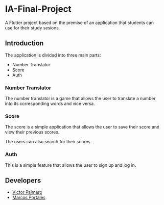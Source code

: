 # IA-Final-Project

A Flutter project based on the premise of an application that students can use for their study sesions.
## Introduction

The application is divided into three main parts:

- Number Translator
- Score
- Auth

### Number Translator

The number translator is a game that allows the user to translate a number into its corresponding words and vice versa.

### Score

The score is a simple application that allows the user to save their score and view their previous scores.

The users can also search for their scores.

### Auth

This is a simple feature that allows the user to sign up and log in.

## Developers

- [Victor Palmero](https://github.com/palmerovicdev)
- [Marcos Portales](https://github.com/marcosportales)